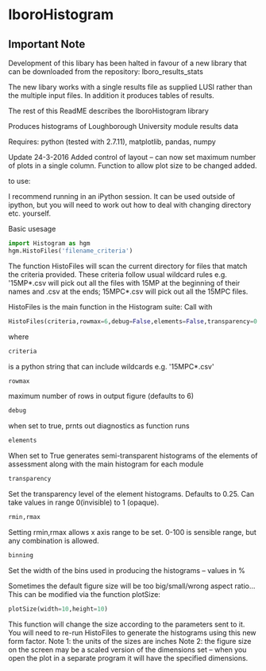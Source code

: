 # lboroHistogram

## Important Note

Development of this libary has been halted in favour of a new library that can be downloaded from the repository: lboro_results_stats

The new libary works with a single results file as supplied LUSI rather than the multiple input files. In addition it produces tables of results.

The rest of this ReadME describes the lboroHistogram library

Produces histograms of Loughborough University module results data

Requires: python (tested with 2.7.11), matplotlib, pandas, numpy

Update 24-3-2016 Added control of layout – can now set maximum number of plots in a single column. Function to allow plot size to be changed added.

to use:

I recommend running in an iPython session. It can be used outside of ipython, but you will need to work out how to deal with changing directory etc. yourself.

Basic usesage
```python
import Histogram as hgm
hgm.HistoFiles('filename_criteria')
```

The function HistoFiles will scan the current directory for files that match the criteria provided. These criteria follow usual wildcard rules e.g. '15MP\*.csv will pick out all the files with 15MP at the beginning of their names and .csv at the ends; 15MPC\*.csv will pick out all the 15MPC files.

HistoFiles is the main function in the Histogram suite:
    Call with 
    
```python 
HistoFiles(criteria,rowmax=6,debug=False,elements=False,transparency=0.25,rmin=0,rmax=100,binning=1)
```

where

```python 
criteria
``` 

is a python string that can include wildcards e.g. '15MPC*.csv'

```python 
rowmax
```

maximum number of rows in output figure (defaults to 6)

```python
debug
```

when set to true, prnts out diagnostics as function runs

```python
elements
```

When set to True generates semi-transparent histograms of the elements of assessment along with the main histogram for each module
```python
transparency
```
Set the transparency level of the element histograms. Defaults to 0.25. Can take values in range 0(invisible) to 1 (opaque).

```python
rmin,rmax
```
Setting rmin,rmax allows x axis range to be set. 0-100 is sensible range, but any combination is allowed.

```python
binning
```
Set the width of the bins used in producing the histograms – values in %

Sometimes the default figure size will be too big/small/wrong aspect ratio...
This can be modified via the function plotSize:

```python
plotSize(width=10,height=10)
```

This function will change the size according to the parameters sent to it. You will need to re-run HistoFiles to generate the histograms using this new form factor.
Note 1: the units of the sizes are inches
Note 2: the figure size on the screen may be a scaled version of the dimensions set – when you open the plot in a separate program it will have the specified dimensions.
